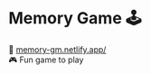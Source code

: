 # Memory Game 🕹️

🔗 <a href = "https://memory-gm.netlify.app/" target = "_blank" > memory-gm.netlify.app/</a> <br>
🎮 Fun game to play






